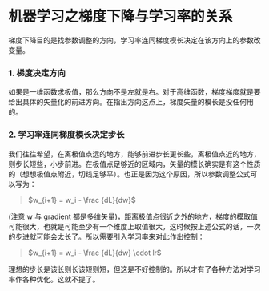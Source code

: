 # 机器学习之梯度下降与学习率的关系 

梯度下降目的是找参数调整的方向，学习率连同梯度模长决定在该方向上的参数改变量。

### 1. 梯度决定方向
如果是一维函数求极值，那么方向不是左就是右。对于高维函数，梯度梯度就是要给出具体的矢量化的前进方向。在指出方向这点上，梯度矢量的模长是没任何用的。

### 2. 学习率连同梯度模长决定步长
我们往往希望，在离极值点远的地方，能够前进步长更长些，离极值点近的地方，则步长短些，小步前进。在极值点足够近的区域内，矢量的模长确实是有这个性质的（想想极值点附近，切线足够平）。也正是因为这个原因，所以参数调整公式可以写为： 
> $w_{i+1} = w_i -  \frac {dL}{dw}$ 

(注意 w 与 gradient 都是多维矢量)，距离极值点很近之外的地方，梯度的模取值可能很大，也就是可能至少有一个维度上取值很大，这时候按上述公式的话，一次的步进就可能会太长了。所以需要引入学习率来对此作出控制：
> $w_{i+1} = w_i -  \frac {dL}{dw} \cdot lr$

理想的步长是该长则长该短则短，但这是不好控制的。所以才有了各种方法对学习率作各种优化。这就不提了。
